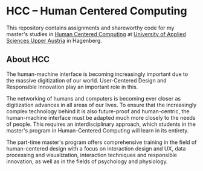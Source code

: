 # HCC – Human Centered Computing

This repository contains assignments and shareworthy code for my master's studies in [Human Centered Computing](https://www.fh-ooe.at/campus-hagenberg/studiengaenge/master/human-centered-computing/) at [University of Applied Sciences Upper Austria](https://www.fh-ooe.at) in Hagenberg.

## About HCC

The human-machine interface is becoming increasingly important due to the massive digitization of our world. User-Centered Design and Responsible Innovation play an important role in this.

The networking of humans and computers is becoming ever closer as digitization advances in all areas of our lives. To ensure that the increasingly complex technology behind it is also future-proof and human-centric, the human-machine interface must be adapted much more closely to the needs of people. This requires an interdisciplinary approach, which students in the master's program in Human-Centered Computing will learn in its entirety.

The part-time master's program offers comprehensive training in the field of human-centered design with a focus on interaction design and UX, data processing and visualization, interaction techniques and responsible innovation, as well as in the fields of psychology and physiology.
